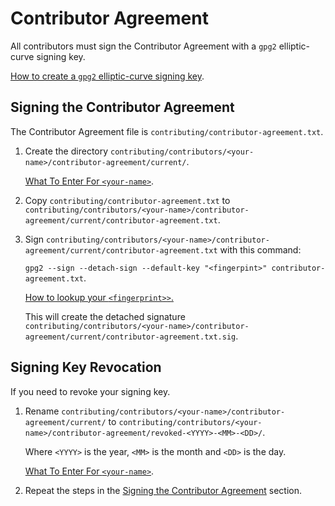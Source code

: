 # Contributor Agreement

All contributors must sign the Contributor Agreement with a `gpg2`
elliptic-curve signing key.

[How to create a `gpg2` elliptic-curve signing key][create-key].

[create-key]: <https://github.com/sean-hut/contributing-rules/blob/develop/reference/creating-gpg2-eliptic-curve-signing.md>

## Signing the Contributor Agreement

The Contributor Agreement file is
`contributing/contributor-agreement.txt`.

1. Create the directory `contributing/contributors/<your-name>/contributor-agreement/current/`.

    [What To Enter For `<your-name>`][name].

1. Copy `contributing/contributor-agreement.txt` to `contributing/contributors/<your-name>/contributor-agreement/current/contributor-agreement.txt`.

1. Sign `contributing/contributors/<your-name>/contributor-agreement/current/contributor-agreement.txt` with this command:

    `gpg2 --sign --detach-sign --default-key "<fingerpint>" contributor-agreement.txt`.

    [How to lookup your `<fingerprint>>`.][fingerprint]

    This will create the detached signature `contributing/contributors/<your-name>/contributor-agreement/current/contributor-agreement.txt.sig`.

## Signing Key Revocation

If you need to revoke your signing key.

1. Rename `contributing/contributors/<your-name>/contributor-agreement/current/`
to `contributing/contributors/<your-name>/contributor-agreement/revoked-<YYYY>-<MM>-<DD>/`.

    Where `<YYYY>` is the year, `<MM>` is the month and `<DD>` is the day.

    [What To Enter For `<your-name>`][name].

1.  Repeat the steps in the [Signing the Contributor Agreement](#signing-the-contributor-agreement) section.

[fingerprint]: <https://github.com/sean-hut/contributing-rules/blob/develop/reference/lookup-fingerprint.md>
[name]: <https://github.com/sean-hut/contributing-rules/blob/develop/reference/your-name-value.md>
